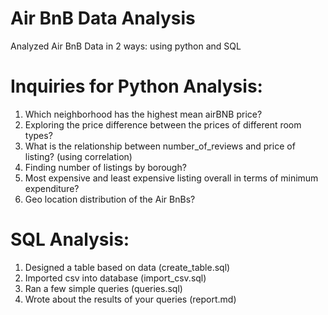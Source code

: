 # Air BnB Data Analysis
Analyzed Air BnB Data in 2 ways: using python and SQL

# Inquiries for Python Analysis:
1. Which neighborhood has the highest mean airBNB price?
2. Exploring the price difference between the prices of different room types?
3. What is the relationship between number_of_reviews and price of listing? (using correlation)
4. Finding number of listings by borough?
5. Most expensive and least expensive listing overall in terms of minimum expenditure?
6. Geo location distribution of the Air BnBs?

# SQL Analysis:
1. Designed a table based on data (create_table.sql)
2. Imported csv into database (import_csv.sql)
3. Ran a few simple queries (queries.sql)
4. Wrote about the results of your queries (report.md)
